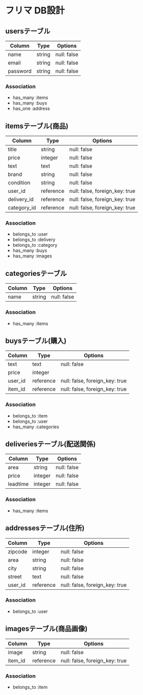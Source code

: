 # フリマ DB設計
## usersテーブル
|Column|Type|Options|
|------|----|-------|
|name|string|null: false|
|email|string|null: false|
|password|string|null: false|
### Association
- has_many :items
- has_many :buys
- has_one :address

## itemsテーブル(商品)
|Column|Type|Options|
|------|----|-------|
|title|string|null: false|
|price|integer|null: false| 
|text|text|null: false| 
|brand|string|null: false|
|condition|string|null: false|
|user_id|reference|null: false, foreign_key: true|
|delivery_id|reference|null: false, foreign_key: true|
|category_id|reference|null: false, foreign_key: true|
### Association
- belongs_to :user
- belongs_to :delivery
- belongs_to :category
- has_many :buys
- has_many :images

## categoriesテーブル
|Column|Type|Options|
|------|----|-------|
|name|string|null: false|
### Association
- has_many :items


## buysテーブル(購入)
|Column|Type|Options|
|------|----|-------|
|text|text|null: false| 
|price|integer 
|user_id|reference|null: false, foreign_key: true|
|item_id|reference|null: false, foreign_key: true|
### Association
- belongs_to :item 
- belongs_to :user  
- has_many  :categories

## deliveriesテーブル(配送関係)
|Column|Type|Options|
|------|----|-------|
|area|string|null: false|
|price|integer|null: false|
|leadtime|integer|null: false|
### Association
- has_many :items

## addressesテーブル(住所)
|Column|Type|Options|
|------|----|-------|
|zipcode|integer|null: false|
|area|string|null: false|
|city|string|null: false|
|street|text|null: false|
|user_id|reference|null: false, foreign_key: true|
### Association
- belongs_to :user

## imagesテーブル(商品画像)
|Column|Type|Options|
|------|----|-------|
|image|string|null: false|
|item_id|reference|null: false, foreign_key: true|
### Association
- belongs_to :item

